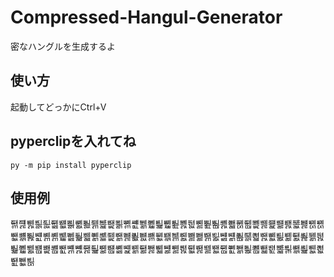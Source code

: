 # Compressed-Hangul-Generator
密なハングルを生成するよ
## 使い方
起動してどっかにCtrl+V
## pyperclipを入れてね
`py -m pip install pyperclip`
## 使用例
ꥧힷᇭꥧퟀퟖᄦᆐᇌᄣퟁퟗꥧퟁᇖꥧᆒퟤᄢᆅퟡᄤᆗퟗꥵᆒᇒᄥᆋᇖꥧᆀퟕᄥힽퟚᄣힳퟧᄤퟁᇑᄤᆌᇭꥵힾퟟᄥᆁᇑꥪᆀퟸᄦᆗퟚꥲᆒퟸᄦᆋퟟᄤᆁᇌꥸᆑᇖꥲힶퟜᄤᆋퟟꥲᆋퟎꥵᆁᇌꥪힳퟚꥸᆒퟑꥧᆐퟎᄤᆀퟧᄣᆁퟖꥧᆧퟙᄣᆧᇔᄢힳᇌꥸힽᇓᄥᆅퟖᄢᆌퟑᄢᆌퟑꥲᆊퟡꥵᆧퟗᄤᆋᇌᄣힾퟟꥵힶퟕꥵힶퟕꥲힽퟸᄥᆐퟤꥸᆋퟚᄣᆀퟚꥪힶᇑꥵힽᇔꥧᆀퟧᄣᆊᇑᄥᆅퟖꥪᆋퟡᄥᆅᇖꥵힳᇭꥸᆒퟡᄢힳퟗᄥힽퟕᄣힶᇒᄤힳퟜᄥힳᇔᄣힳퟕᄢퟁᇒᄥힾퟤᄣퟀᇑꥪᆋퟎꥧힽퟗꥪᆑퟚᄣᆊᇌꥲᆐᇓᄢᆗᇒᄢힶퟘꥧힷᇒꥵᆋퟖꥸᆁᇑꥸᆑᇌᄦᆋퟚꥪᆀퟸᄦᆀᇒᄢᆧퟎꥵힳퟧꥵᆧퟎꥲᆊퟟꥲퟀퟕᄤퟀᇌꥧᆊퟖꥧᆗퟚᄣᆌᇔᄣᆅퟎꥵᆌퟤᄣퟀퟙᄢힶᇑꥧힷퟘᄥᆊퟖꥲᆐퟚᄥힾퟘᄦᆌퟜꥲᆑᇌꥧᆐퟡᄣힷퟖᄢᆀퟜᄢᆊᇓꥧᆌퟎꥪᆌퟟᄥᆊᇑᄥᆗᇒꥪᆧퟎᄦힷퟚᄢᆑퟟᄤힽퟚᄦퟁᇭꥵힷퟗꥵᆗퟚᄦힶᇓꥪᆑᇓᄣힷퟟᄥᆊퟡᄦퟁퟑ

